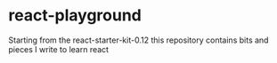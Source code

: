 # react-playground
Starting from the react-starter-kit-0.12 this repository contains bits and pieces I write to learn react
